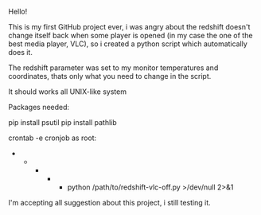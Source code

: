 Hello!

This is my first GitHub project ever, i was angry about the redshift doesn't change itself back when some player is opened (in my case the one of the best media player, VLC), so i created a python script which automatically does it.

The redshift parameter was set to my monitor temperatures and coordinates, thats only what you need to change in the script.

It should works all UNIX-like system

Packages needed:

pip install psutil
pip install pathlib

crontab -e cronjob as root:

* * * * * python /path/to/redshift-vlc-off.py >/dev/null 2>&1

I'm accepting all suggestion about this project, i still testing it.
